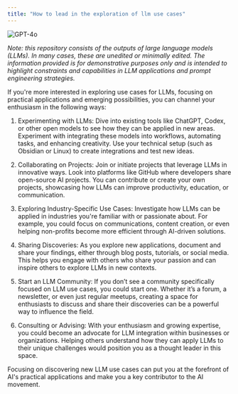 ```yaml
---
title: "How to lead in the exploration of llm use cases"
---
```

![GPT-4o](https://img.shields.io/badge/GPT--4o-3333FF?style=for-the-badge&logo=openai&logoColor=white)



*Note: this repository consists of the outputs of large language models (LLMs). In many cases, these are unedited or minimally edited. The information provided is for demonstrative purposes only and is intended to highlight constraints and capabilities in LLM applications and prompt engineering strategies.*


If you're more interested in exploring use cases for LLMs, focusing on practical applications and emerging possibilities, you can channel your enthusiasm in the following ways:

1. Experimenting with LLMs: Dive into existing tools like ChatGPT, Codex, or other open models to see how they can be applied in new areas. Experiment with integrating these models into workflows, automating tasks, and enhancing creativity. Use your technical setup (such as Obsidian or Linux) to create integrations and test new ideas.


2. Collaborating on Projects: Join or initiate projects that leverage LLMs in innovative ways. Look into platforms like GitHub where developers share open-source AI projects. You can contribute or create your own projects, showcasing how LLMs can improve productivity, education, or communication.


3. Exploring Industry-Specific Use Cases: Investigate how LLMs can be applied in industries you're familiar with or passionate about. For example, you could focus on communications, content creation, or even helping non-profits become more efficient through AI-driven solutions.


4. Sharing Discoveries: As you explore new applications, document and share your findings, either through blog posts, tutorials, or social media. This helps you engage with others who share your passion and can inspire others to explore LLMs in new contexts.


5. Start an LLM Community: If you don’t see a community specifically focused on LLM use cases, you could start one. Whether it’s a forum, a newsletter, or even just regular meetups, creating a space for enthusiasts to discuss and share their discoveries can be a powerful way to influence the field.


6. Consulting or Advising: With your enthusiasm and growing expertise, you could become an advocate for LLM integration within businesses or organizations. Helping others understand how they can apply LLMs to their unique challenges would position you as a thought leader in this space.

Focusing on discovering new LLM use cases can put you at the forefront of AI's practical applications and make you a key contributor to the AI movement.

